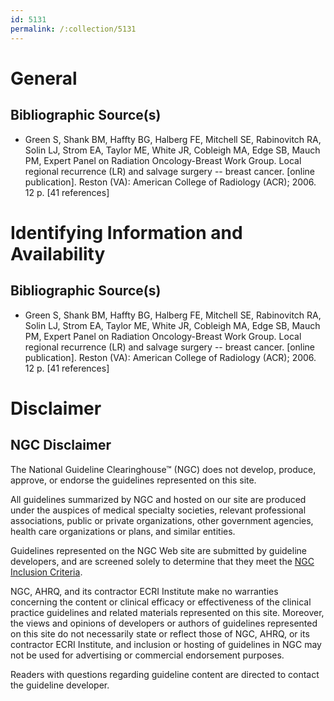 ```yaml
---
id: 5131
permalink: /:collection/5131
---
```


# General

## Bibliographic Source(s)

- Green S, Shank BM, Haffty BG, Halberg FE, Mitchell SE, Rabinovitch RA, Solin LJ, Strom EA, Taylor ME, White JR, Cobleigh MA, Edge SB, Mauch PM, Expert Panel on Radiation Oncology-Breast Work Group. Local regional recurrence (LR) and salvage surgery -- breast cancer. [online publication]. Reston (VA): American College of Radiology (ACR); 2006. 12 p. [41 references]

# Identifying Information and Availability

## Bibliographic Source(s)

- Green S, Shank BM, Haffty BG, Halberg FE, Mitchell SE, Rabinovitch RA, Solin LJ, Strom EA, Taylor ME, White JR, Cobleigh MA, Edge SB, Mauch PM, Expert Panel on Radiation Oncology-Breast Work Group. Local regional recurrence (LR) and salvage surgery -- breast cancer. [online publication]. Reston (VA): American College of Radiology (ACR); 2006. 12 p. [41 references]

# Disclaimer

## NGC Disclaimer

The National Guideline Clearinghouse™ (NGC) does not develop, produce, approve, or endorse the guidelines represented on this site.

All guidelines summarized by NGC and hosted on our site are produced under the auspices of medical specialty societies, relevant professional associations, public or private organizations, other government agencies, health care organizations or plans, and similar entities.

Guidelines represented on the NGC Web site are submitted by guideline developers, and are screened solely to determine that they meet the [NGC Inclusion Criteria](/help-and-about/summaries/inclusion-criteria).

NGC, AHRQ, and its contractor ECRI Institute make no warranties concerning the content or clinical efficacy or effectiveness of the clinical practice guidelines and related materials represented on this site. Moreover, the views and opinions of developers or authors of guidelines represented on this site do not necessarily state or reflect those of NGC, AHRQ, or its contractor ECRI Institute, and inclusion or hosting of guidelines in NGC may not be used for advertising or commercial endorsement purposes.

Readers with questions regarding guideline content are directed to contact the guideline developer.

